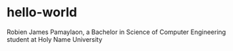 # hello-world

Robien James Pamaylaon, a Bachelor in Science of Computer Engineering student at Holy Name University
